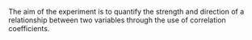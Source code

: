 The aim of the experiment is to quantify the strength and direction of a relationship between two variables through the use of correlation coefficients.

